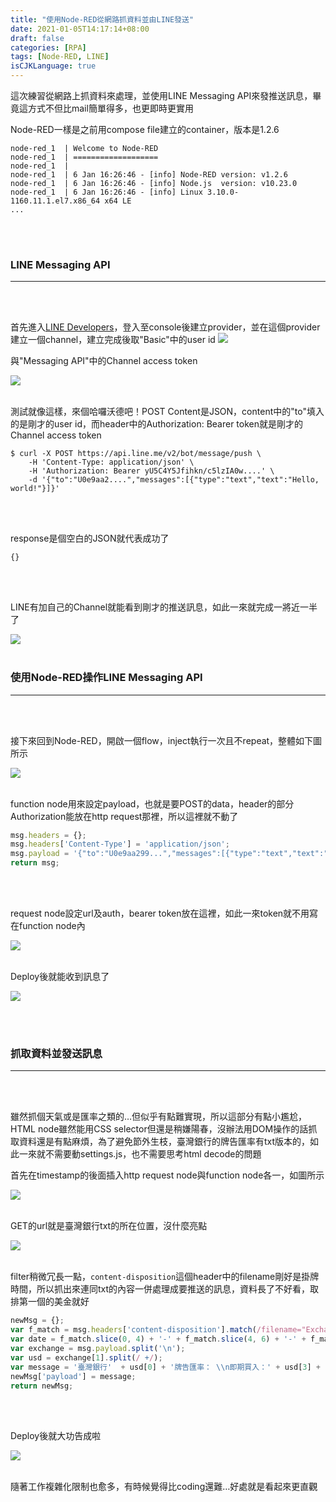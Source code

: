 ```yaml
---
title: "使用Node-RED從網路抓資料並由LINE發送"
date: 2021-01-05T14:17:14+08:00
draft: false
categories: [RPA]
tags: [Node-RED, LINE]
isCJKLanguage: true
---
```

這次練習從網路上抓資料來處理，並使用LINE Messaging API來發推送訊息，畢竟這方式不但比mail簡單得多，也更即時更實用
<!--more-->
Node-RED一樣是之前用compose file建立的container，版本是1.2.6
```
node-red_1  | Welcome to Node-RED
node-red_1  | ===================
node-red_1  | 
node-red_1  | 6 Jan 16:26:46 - [info] Node-RED version: v1.2.6
node-red_1  | 6 Jan 16:26:46 - [info] Node.js  version: v10.23.0
node-red_1  | 6 Jan 16:26:46 - [info] Linux 3.10.0-1160.11.1.el7.x86_64 x64 LE
...
```
<br></br>

### LINE Messaging API
---
<br></br>

首先進入<a href="https://developers.line.biz/" target="_blank">LINE Developers</a>，登入至console後建立provider，並在這個provider建立一個channel，建立完成後取"Basic"中的user id
![](1.png)

與"Messaging API"中的Channel access token


![](2.png)
<br></br>

測試就像這樣，來個哈囉沃德吧！POST Content是JSON，content中的"to"填入的是剛才的user id，而header中的Authorization: Bearer token就是剛才的Channel access token
```
$ curl -X POST https://api.line.me/v2/bot/message/push \
    -H 'Content-Type: application/json' \ 
    -H 'Authorization: Bearer yU5C4Y5Jfihkn/c5lzIA0w....' \
    -d '{"to":"U0e9aa2....","messages":[{"type":"text","text":"Hello, world!"}]}'
```
<br></br>

response是個空白的JSON就代表成功了
```
{}
```
<br></br>

LINE有加自己的Channel就能看到剛才的推送訊息，如此一來就完成一將近一半了

![](3.png)
<br></br>


### 使用Node-RED操作LINE Messaging API
---
<br></br>

接下來回到Node-RED，開啟一個flow，inject執行一次且不repeat，整體如下圖所示

![](4.png)
<br></br>

function node用來設定payload，也就是要POST的data，header的部分Authorization能放在http request那裡，所以這裡就不動了
```js
msg.headers = {};
msg.headers['Content-Type'] = 'application/json';
msg.payload = '{"to":"U0e9aa299...","messages":[{"type":"text","text":"來自Flow1的Hello, world!"}]}';
return msg;
```
<br></br>

request node設定url及auth，bearer token放在這裡，如此一來token就不用寫在function node內

![](5.png)
<br></br>

Deploy後就能收到訊息了

![](6.png)

<br></br>

### 抓取資料並發送訊息
---
<br></br>

雖然抓個天氣或是匯率之類的…但似乎有點難實現，所以這部分有點小尷尬，HTML node雖然能用CSS selector但還是稍嫌陽春，沒辦法用DOM操作的話抓取資料還是有點麻煩，為了避免節外生枝，臺灣銀行的牌告匯率有txt版本的，如此一來就不需要動settings.js，也不需要思考html decode的問題
  
首先在timestamp的後面插入http request node與function node各一，如圖所示

![](7.png)
<br></br>

GET的url就是臺灣銀行txt的所在位置，沒什麼亮點

![](8.png)
<br></br>


filter稍微冗長一點，`content-disposition`這個header中的filename剛好是掛牌時間，所以抓出來連同txt的內容一併處理成要推送的訊息，資料長了不好看，取排第一個的美金就好
```js
newMsg = {};
var f_match = msg.headers['content-disposition'].match(/filename="ExchangeRate@(\d+)/)[1];
var date = f_match.slice(0, 4) + '-' + f_match.slice(4, 6) + '-' + f_match.slice(6, 8) + ' ' + f_match.slice(8, 10) + ':' + f_match.slice(10, 12);
var exchange = msg.payload.split('\n');
var usd = exchange[1].split(/ +/);
var message = '臺灣銀行'  + usd[0] + '牌告匯率： \\n即期買入：' + usd[3] + '\\n即期賣出：' + usd[13] + '\\n\\n掛牌時間：' + date
newMsg['payload'] = message;
return newMsg;
```
<br></br>

Deploy後就大功告成啦

![](9.png)
<br></br>

隨著工作複雜化限制也愈多，有時候覺得比coding還難…好處就是看起來更直觀